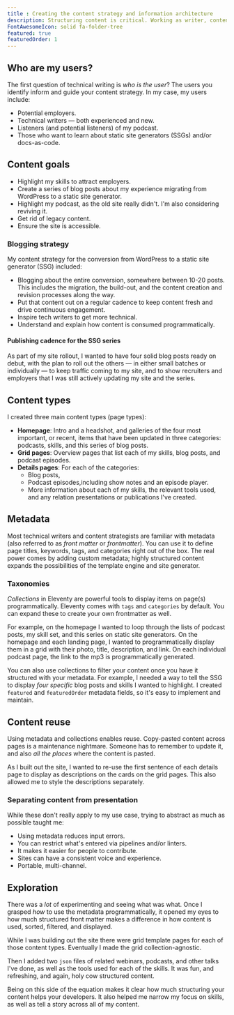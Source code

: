 ```yaml
---
title : Creating the content strategy and information architecture
description: Structuring content is critical. Working as writer, content strategist, and developer helped me understand how to orchestrate between the three roles.
FontAwesomeIcon: solid fa-folder-tree
featured: true
featuredOrder: 1
---
```


## Who are my users?

The first question of technical writing is *who is the user*? The users you identify inform and guide your content strategy. In my case, my users include:

- Potential employers.
- Technical writers &mdash; both experienced and new.
- Listeners (and potential listeners) of my podcast.
- Those who want to learn about static site generators (SSGs) and/or docs-as-code.

## Content goals

- Highlight my skills to attract employers.
- Create a series of blog posts about my experience migrating from WordPress to a static site generator.
- Highlight my podcast, as the old site really didn't. I'm also considering reviving it.
- Get rid of legacy content.
- Ensure the site is accessible.

### Blogging strategy

My content strategy for the conversion from WordPress to a static site generator (SSG) included:

- Blogging about the entire conversion, somewhere between 10-20 posts. This includes the migration, the build-out, and the content creation and revision processes along the way.
- Put that content out on a regular cadence to keep content fresh and drive continuous engagement.
- Inspire tech writers to get more technical.
- Understand and explain how content is consumed programmatically.

#### Publishing cadence for the SSG series

As part of my site rollout, I wanted to have four solid blog posts ready on debut, with the plan to roll out the others &mdash; in either small batches or individually &mdash; to keep traffic coming to my site, and to show recruiters and employers that I was still actively updating my site and the series.

## Content types

I created three main content types (page types):

- **Homepage**: Intro and a headshot, and galleries of the four most important, or recent, items that have been updated in three categories: podcasts, skills, and this series of blog posts.
- **Grid pages**: Overview pages that list each of my skills, blog posts, and podcast episodes.
- **Details pages**: For each of the categories:
  - Blog posts,
  - Podcast episodes,including show notes and an episode player.
  - More information about each of my skills, the relevant tools used, and any relation presentations or publications I've created.

## Metadata

Most technical writers and content strategists are familiar with metadata (also referred to as *front matter* or *frontmatter*). You can use it to define page titles, keywords, tags, and categories right out of the box. The real power comes by adding custom metadata; highly structured content expands the possibilities of the template engine and site generator.

### Taxonomies

*Collections* in Eleventy are powerful tools to display items on page(s) programmatically. Eleventy comes with `tags` and `categories` by default. You can expand these to create your own frontmatter as well.

For example, on the homepage I wanted to loop through the lists of podcast posts, my skill set, and this series on static site generators. On the homepage and each landing page, I wanted to programmatically display them in a grid with their photo, title, description, and link. On each individual podcast page, the link to the mp3 is programmatically generated.

You can also use collections to filter your content once you have it structured with your metadata. For example, I needed a way to tell the SSG to display *four specific* blog posts and skills I wanted to highlight. I created `featured` and `featuredOrder` metadata fields, so it's easy to implement and maintain.

## Content reuse

Using metadata and collections enables reuse. Copy-pasted content across pages is a maintenance nightmare. Someone has to remember to update it, and also *all the places* where the content is pasted.

As I built out the site, I wanted to re-use the first sentence of each details page to display as descriptions on the cards on the grid pages. This also allowed me to style the descriptions separately.

### Separating content from presentation

While these don't really apply to my use case, trying to abstract as much as possible taught me:

- Using metadata reduces input errors.
- You can restrict what's entered via pipelines and/or linters.
- It makes it easier for people to contribute.
- Sites can have a consistent voice and experience.
- Portable, multi-channel.

## Exploration

There was a *lot* of experimenting and seeing what was what. Once I grasped *how* to use the metadata programmatically, it opened my eyes to how much structured front matter makes a difference in how content is used, sorted, filtered, and displayed.

While I was building out the site there were grid template pages for each of those content types. Eventually I made the grid collection-agnostic.

Then I added two `json` files of related webinars, podcasts, and other talks I've done, as well as the tools used for each of the skills. It was fun, and refreshing, and again, holy cow structured content.

Being on this side of the equation makes it clear how much structuring your content helps your developers. It also helped me narrow my focus on skills, as well as tell a story across all of my content.
